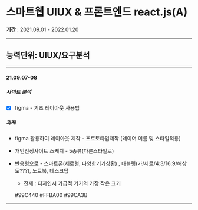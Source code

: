 # 스마트웹 UIUX & 프론트엔드 react.js(A)
**기간** : 2021.09.01 - 2022.01.20

---
## 능력단위: UIUX/요구분석
---

#### 21.09.07-08

##### 사이트 분석

- [x] figma - 기초 레이아웃 사용법

##### 과제

- figma 활용하여 레이아웃 제작 - 프로토타입제작 (레이어 이름 및 스타일적용)

- 개인선정사이트 스케치 -  5종류(다른스타일로) 

- 반응형으로 - 스마트폰(세로형, 다양한기기상황) , 태블릿(가/세로/4:3/16:9/해상도???), 노트북, 데스크탑

  - 전제 : 디자인시 가급적 기기의 가장 작은 크기

  #99C440 #FFBA00 #99CA3B

---



